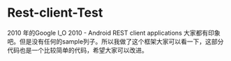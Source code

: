 Rest-client-Test
================

2010 年的Google I_O 2010 - Android REST client applications 大家都有印象吧。但是没有任何的sample列子。所以我做了这个框架大家可以看一下，这部分代码也是一个比较简单的代码，希望大家可以改进。
